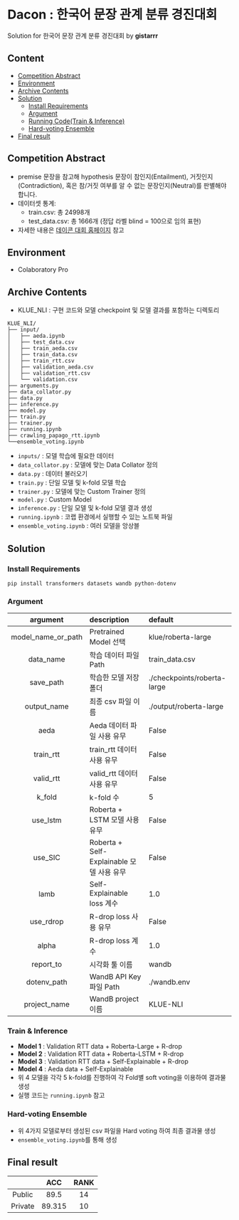 # Dacon : 한국어 문장 관계 분류 경진대회

Solution for 한국어 문장 관계 분류 경진대회 by **gistarrr**

## Content
- [Competition Abstract](#competition-abstract)
- [Environment](#environment)
- [Archive Contents](#archive-contents)
- [Solution](#solution)
  * [Install Requirements](#install-requirements)
  * [Argument](#argument)
  * [Running Code(Train & Inference)](#running-code-train---inference-)
  * [Hard-voting Ensemble](#hard-voting-ensemble)
- [Final result](#-----)


## Competition Abstract

- premise 문장을 참고해 hypothesis 문장이 참인지(Entailment), 거짓인지(Contradiction), 혹은 참/거짓 여부를 알 수 없는 문장인지(Neutral)를 판별해야 합니다.
- 데이터셋 통계:
  - train.csv: 총 24998개
  - test_data.csv: 총 1666개 (정답 라벨 blind = 100으로 임의 표현)
- 자세한 내용은 [데이콘 대회 홈페이지](https://dacon.io/competitions/official/235875/overview/description) 참고

## Environment

- Colaboratory Pro

## Archive Contents

- KLUE_NLI : 구현 코드와 모델 checkpoint 및 모델 결과를 포함하는 디렉토리

```
KLUE_NLI/
├── input/
│   ├── aeda.ipynb
│   ├── test_data.csv
│   ├── train_aeda.csv
│   ├── train_data.csv
│   ├── train_rtt.csv
│   ├── validation_aeda.csv
│   ├── validation_rtt.csv
│   └── validation.csv
├── arguments.py
├── data_collator.py
├── data.py
├── inference.py
├── model.py
├── train.py
├── trainer.py
├── running.ipynb
├── crawling_papago_rtt.ipynb
└──ensemble_voting.ipynb
```

- `inputs/` : 모델 학습에 필요한 데이터
- `data_collator.py` : 모델에 맞는 Data Collator 정의
- `data.py` : 데이터 불러오기
- `train.py` : 단일 모델 및 k-fold 모델 학습
- `trainer.py` : 모델에 맞는 Custom Trainer 정의
- `model.py` : Custom Model
- `inference.py` : 단일 모델 및 k-fold 모델 결과 생성
- `running.ipynb` : 코랩 환경에서 실행할 수 있는 노트북 파일
- `ensemble_voting.ipynb` : 여러 모델을 앙상블

## Solution

### Install Requirements

```
pip install transformers datasets wandb python-dotenv
```

### Argument

|      argument       | description | default                                       |
| :-----------------: | :--------   | :------------------------------------------- |
|model_name_or_path| Pretrained Model 선택| klue/roberta-large|
| data_name | 학습 데이터 파일 Path | train_data.csv |
| save_path | 학습한 모델 저장 폴더 | ./checkpoints/roberta-large |
| output_name | 최종 csv 파일 이름 | ./output/roberta-large      |
| aeda | Aeda 데이터 파일 사용 유무  | False     |
| train_rtt | train_rtt 데이터 사용 유무 | False  |
| valid_rtt | valid_rtt 데이터 사용 유무 | False   |
| k_fold  | k-fold 수 | 5 |
| use_lstm | Roberta + LSTM 모델 사용 유무 | False |
| use_SIC | Roberta + Self-Explainable 모델 사용 유무 | False |
| lamb | Self-Explainable loss 계수 | 1.0 |
| use_rdrop | R-drop loss 사용 유무 | False |
| alpha | R-drop loss 계수 | 1.0 |
| report_to | 시각화 툴 이름 | wandb |
| dotenv_path | WandB API Key 파일 Path | ./wandb.env |
| project_name | WandB project 이름 | KLUE-NLI |

### Train & Inference

- **Model 1** : Validation RTT data + Roberta-Large + R-drop
- **Model 2** : Validation RTT data + Roberta-LSTM + R-drop
- **Model 3** : Validation RTT data + Self-Explainable + R-drop
- **Model 4** : Aeda data + Self-Explainable
- 위 4 모델을 각각 5 k-fold를 진행하여 각 Fold별 soft voting을 이용하여 결과물 생성
- 실행 코드는 `running.ipynb` 참고

### Hard-voting Ensemble

- 위 4가지 모델로부터 생성된 csv 파일을 Hard voting 하여 최종 결과물 생성
- `ensemble_voting.ipynb`를 통해 생성

## Final result

|         | ACC | RANK |
| :-----: |:----: | :--: |
| Public  | 89.5 |  14  |
| Private | 89.315 |  10   |
